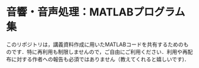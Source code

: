 # 音響・音声処理：MATLABプログラム集

このリポジトリは，講義資料作成に用いたMATLABコードを共有するためのものです．特に再利用も制限しませんので，ご自由にご利用ください．利用や再配布に対する作者への報告も必須ではありません（教えてくれると嬉しいです)．
